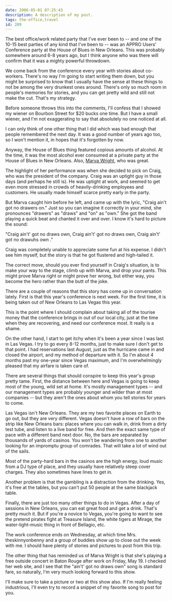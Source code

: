 ```yaml
---
date: 2006-05-01 07:25:43
description: A description of my post.
tags: the-office,travel
id: 209
---
```

The best office/work related party that I've ever been to -- and one of the 10-15 best parties of any kind that I've been to -- was an APPRO Users' Conference party at the House of Blues in New Orleans.  This was probably somewhere around 6-8 years ago, but I think anyone who was there will confirm that it was a mighty powerful throwdown.
<!--more-->
We come back from the conference every year with stories about co-workers.  There's no way I'm going to start writing them down, but you might be surprised to know that I usually have the sense at these things to not be among the very drunkest ones around.  There's only so much room in people's memories for stories, and you can get pretty wild and still not make the cut.  That's my strategy.

Before someone throws this into the comments, I'll confess that I showed my wiener on Bourbon Street for $20 bucks one time.  But I have a small  wiener, and I'm not exaggerating to say that absolutely no one noticed at all.

I can only think of one other thing that I did which was bad enough that people remembered the next day.  It was a good number of years ago too, so I won't mention it, in hopes that it's forgotten by now.

Anyway, the House of Blues thing featured copious amounts of alcohol.  At the time, it was the most alcohol ever consumed at a private party at the House of Blues in New Orleans.  Also, <a href="http://www.marvawright.com/
" target="_blank">Marva Wright</a>, who was great.

The highlight of her performance was when she decided to pick on Craig, who was the president of the company.  Craig was an uptight guy in those days (and perhaps he still is).  He was uptight at work, and seemed to get even more stressed in crowds of heavily-drinking employees and customers.  He usually made himself scarce pretty early in the party.

But Marva caught him before he left, and came up with the lyric, "Craig ain't got no drawers on."  Just so you can imagine it correctly in your mind, she pronounces "drawers" as "draws" and "on" as "own."  She got the band playing a quick beat and chanted it over and over.  I know it's hard to picture the sound:

"Craig ain't' got no draws own, Craig ain't' got no draws own, Craig ain't' got no drawuhs own ."

Craig was completely unable to appreciate some fun at his expense.  I didn't see him myself, but the story is that he got flustered and high-tailed it.

The correct move, should you ever find yourself in Craig's situation, is to make your way to the stage, climb up with Marva, and drop your pants.  This might prove Marva right or might prove her wrong, but either way, you become the hero rather than the butt of the joke.

There are a couple of reasons that this story has come up in conversation lately.  First is that this year's conference is next week.  For the first time, it is being taken out of New Orleans to Las Vegas this year.

This is the point where I should complain about taking all of the tourise money that the conference brings in out of our local city, just at the time when they are recovering, and need our conference most.  It really is a shame.

On the other hand, I start to get itchy when it's been a year since I was last in Las Vegas.  I try to go every 8-12 months, just to make sure I don't get to that point.  I had reservations last August, just as the hurricane came in and closed the airport, and my method of departure with it.  So I'm about 4 months past my one-year since Vegas maximum, and I'm overwhelmingly pleased that my airfare is taken care of.

There are several things that should conspire to keep this year's group pretty tame.  First, the distance between here and Vegas is going to keep most of the young, wild set at home.  It's mostly management types -- and our management types are probably younger and wilder than at most companies -- but they aren't the ones about whom you tell stories for years to come.

Las Vegas isn't New Orleans.  They are my two favorite places on Earth to go out, but they are very different.  Vegas doesn't have a row of bars on the strip like New Orleans bars:  places where you can walk in, drink from a dirty test tube, and listen to a live band for free.  And then the exact same type of pace with a different band next door.  No, the bars are separated by thousands of yards of casinos.  You won't be wandering from one to another looking for an impromptu group of comrades.  That will take a lot of wind out of the sails.

Most of the party-hard bars in the casinos are the high energy, loud music from a DJ type of place, and they usually have relatively steep cover charges.  They also sometimes have lines to get in.  

Another problem is that the gambling is a distraction from the drinking.  Yes, it's free at the tables, but you can't put 50 people at the same blackjack table.

Finally, there are just too many other things to do in Vegas.  After a day of sessions in New Orleans, you can eat great food and get a drink.  That's pretty much it.  But if you're a novice to Vegas, you're going to want to see the pretend pirates fight at Treasure Island, the white tigers at Mirage, the water-light-music thing in front of Bellagio, etc.

The work conference ends on Wednesday, at which time Mrs. theskinnyonbenny and a group of buddies show up to close out the week with me.  I should have plenty of stories and pictures to post from this trip.

The other thing that has reminded us of Marva Wright is that she's playing a free outside concert in Baton Rouge after work on Friday, May 19.  I checked her web site, and I see that the "ain't' got no draws own" song is standard fare, so naturally, I'm very much looking forward to this show.  

I'll make sure to take a picture or two at this show also. If I'm really feeling industrious, I'll even try to record a snippet of my favorite song to post for you.